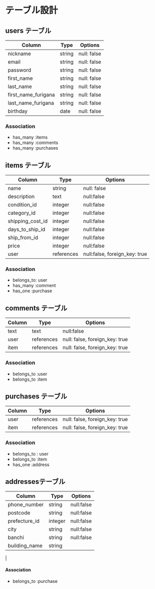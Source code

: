 # テーブル設計

## users テーブル
| Column     | Type      | Options     |
| --------   | ------    | ----------- |
| nickname   | string    | null: false |
| email      | string    | null: false |
| password   | string    | null: false |
| first_name | string      | null: false |
| last_name  | string      | null: false |
| first_name_furigana | string      | null: false |
| last_name_furigana| string      | null: false |
| birthday   | date      | null: false |

### Association
- has_many :items
- has_many :comments
- has_many :purchases


## items テーブル
| Column           | Type      | Options     |
| ---------------  | --------- | ----------- |
| name             | string    | null: false |
| description      | text      | null:false  | 
| condition_id     | integer   | null:false  |
| category_id      | integer   | null:false  |
| shipping_cost_id | integer   | null:false  |
| days_to_ship_id  | integer   | null:false  |
| ship_from_id     | integer   | null:false  |
| price            | integer   | null:false  |
| user             | references | null:false, foreign_key: true|

### Association
- belongs_to: user
- has_many :comment
- has_one :purchase

## comments テーブル
| Column       | Type       | Options                        |
| -------      | ---------- | ------------------------------ |
| text         | text       | null:false                     |
| user         | references | null: false, foreign_key: true |
| item         | references | null: false, foreign_key: true |

### Association
- belongs_to :user
- belongs_to :item


## purchases テーブル
| Column       | Type       | Options                        |
| -------      | ---------- | ------------------------------ |
| user         | references | null: false, foreign_key: true |
| item         | references | null: false, foreign_key: true |

### Association
- belongs_to : user
- belongs_to :item
- has_one :address



## addressesテーブル
| Column         | Type       | Options     |
|--------------- | ---------  | ----------  |
| phone_number   | string     | null:false  |
| postcode       | string     | null:false  |
| prefecture_id  | integer    | null:false  |
| city           | string     | null:false  |
| banchi         | string     | null:false  |
| building_name  | string     | 
| 

#### Association
- belongs_to :purchase
